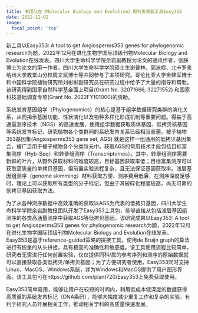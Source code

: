 ```yaml
---
title: 本团队在《Molecular Biology and Evolution》期刊发表新工具Easy353
date: 2022-12-02
image:
  focal_point: 'top'
---
```


新工具以Easy353: A tool to get Angiosperms353 genes for phylogenomic research为题，2022年12月在进化生物学国际顶级刊物Molecular Biology and Evolution在线发表。四川大学生命科学学院余岩副教授为论文的通讯作者，张朕博士为论文的第一作者，四川大学生命科学学院硕士生谢普林、郭泳棂、北卡罗来纳州大学教堂山分校周文斌博士等共同参与了本项研究。哥伦比亚大学金建军博士和中国科学院植物研究所刘彬彬副研究员在研究过程中给予了大量的指导和帮助。该研究得到国家自然科学基金面上项目(Grant No. 32071666, 32271552) 和国家科技基础调查专项(Grant No. 2022FY101000)的资助。
<!--more-->

系统发育基因组学（Phylogenomics）的核心是基于组学数据研究类群的演化关系，从而揭示基因功能、性状演化以及物种多样化形成机制等重要问题。得益于高通量测序技术（NGS）的高速发展，使用组学数据获取质体基因、低拷贝核基因等系统发育标记，研究植物各个类群间的系统发育关系已经相当普遍。被子植物353基因集(Angiosperms353 gene set, AGS) 就是这样一组通用的低拷贝基因集合，被广泛用于被子植物各个分类阶元中。获取AGS的常用技术手段包括目标富集测序（Hyb-Seq）和转录组测序（Transcriptomes）。其中，转录组测序需要新鲜的叶片，从野外获取材料的难度较高，目标基因获取率低；目标富集测序可以获取高质量的单拷贝基因，但前置实验流程复杂，且无法保证基因获取率。浅层基因组测序（genome skimming）材料获取方便、测序费用低廉，在测序深度足够时，理论上可以获取所有类型的分子标记，但由于其破碎化程度较高，尚无可靠的低拷贝基因获取方法。

为了从各种测序数据中高效准确的获取以AGS为代表的低拷贝基因，四川大学生命科学学院余岩副教授团队开发了Easy353工具包，能够直接从包括浅层基因组测序的各类高通量测序中获取AGS等低拷贝基因。该研究成果以Easy353: A tool to get Angiosperms353 genes for phylogenomic research为题，2022年12月在进化生物学国际顶级刊物Molecular Biology and Evolution在线发表。Easy353是基于reference-guided策略的拼接工具，使用de Bruijn graph的算法进行有权重的从头拼接，具有极高的准确性和敏感度。该工具使用流程比较简单，研究者无需进行任何前置实验，仅仅提供同科/属的参考序列和测序的原始数据就可以直接获取各类低拷贝/单拷贝基因；为了方便研究者使用，Easy353同时支持Linux、MacOS、Windows系统，并为Windows和MacOS提供了用户图形界面。该工具包可在https://github.com/plant720/Easy353上免费获取使用。

Easy353简单易用，能够让用户在较短的时间内，利用低成本低深度的数据获得高质量的系统发育标记（DNA条码），能够大幅度减少重复工作和复杂的实验，有利于研究人员开展相关工作，推动相关学科的高质量快速发展。